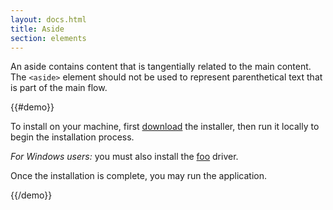 ```yaml
---
layout: docs.html
title: Aside
section: elements
---
```


An aside contains content that is tangentially related to the main content. The `<aside>` element should not be used to represent parenthetical text that is part of the main flow.

{{#demo}}
<p>To install on your machine, first <a href="#">download</a> the installer, then run it locally to begin the installation process.</p>
<aside class="pe-aside"><em>For Windows users:</em> you must also install the <a href="#">foo</a> driver.</aside>
<p>Once the installation is complete, you may run the application.</p>
{{/demo}}
